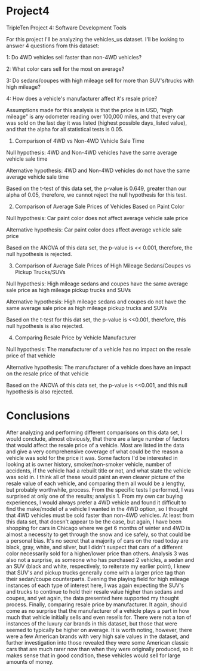 # Project4
TripleTen Project 4: Software Development Tools

For this project I'll be analyzing the vehicles_us dataset. I'll be looking to answer 4 questions from this dataset:

1: Do 4WD vehicles sell faster than non-4WD vehicles?

2: What color cars sell for the most on average?

3: Do sedans/coupes with high mileage sell for more than SUV's/trucks with high mileage?

4: How does a vehicle's manufacturer affect it's resale price?

Assumptions made for this analysis is that the price is in USD, "high mileage" is any odometer reading over 100,000 miles, and that every car was sold on the last day it was listed (highest possible days_listed value), and that the alpha for all statistical tests is 0.05.

1. Comparison of 4WD vs Non-4WD Vehicle Sale Time

Null hypothesis: 4WD and Non-4WD vehicles have the same average vehicle sale time

Alternative hypothesis: 4WD and Non-4WD vehicles do not have the same average vehicle sale time

Based on the t-test of this data set, the p-value is 0.649, greater than our alpha of 0.05, therefore, we cannot reject the null hypothesis for this test.

2. Comparison of Average Sale Prices of Vehicles Based on Paint Color

Null hypothesis: Car paint color does not affect average vehicle sale price

Alternative hypothesis: Car paint color does affect average vehicle sale price

Based on the ANOVA of this data set, the p-value is << 0.001, therefore, the null hypothesis is rejected.

3. Comparison of Average Sale Prices of High Mileage Sedans/Coupes vs Pickup Trucks/SUVs

Null hypothesis: High mileage sedans and coupes have the same average sale price as high mileage pickup trucks and SUVs

Alternative hypothesis: High mileage sedans and coupes do not have the same average sale price as high mileage pickup trucks and SUVs

Based on the t-test for this dat set, the p-value is <<0.001, therefore, this null hypothesis is also rejected.

4. Comparing Resale Price by Vehicle Manufacturer

Null hypothesis: The manufacturer of a vehicle has no impact on the resale price of that vehicle

Alternative hypothesis: The manufacturer of a vehicle does have an impact on the resale price of that vehicle

Based on the ANOVA of this data set, the p-value is <<0.001, and this null hypothesis is also rejected.

# Conclusions
After analyzing and performing different comparisons on this data set, I would conclude, almost obviously, that there are a large number of factors that would affect the resale price of a vehicle. Most are listed in the data and give a very comprehensive coverage of what could be the reason a vehicle was sold for the price it was. Some factors I'd be interested in looking at is owner history, smoker/non-smoker vehicle, number of accidents, if the vehicle had a rebuilt title or not, and what state the vehicle was sold in. I think all of these would paint an even clearer picture of the resale value of each vehicle, and comparing them all would be a lengthy, but probably worthwhile, process. From the specific tests I performed, I was surprised at only one of the results; analysis 1. From my own car buying experiences, I would always prefer a 4WD vehicle and found it difficult to find the make/model of a vehicle I wanted in the 4WD option, so I thought that 4WD vehicles must be sold faster than non-4WD vehicles. At least from this data set, that doesn't appear to be the case, but again, I have been shopping for cars in Chicago where we get 6 months of winter and 4WD is almost a necessity to get through the snow and ice safely, so that could be a personal bias. It's no secret that a majority of cars on the road today are black, gray, white, and silver, but I didn't suspect that cars of a different color necessarily sold for a higher/lower price than others. Analysis 3 was also not a surprise, as someone who has purchased 2 vehicles, a sedan and an SUV (black and white, respectively, to reiterate my earlier point), I knew that SUV's and pickup trucks generally come with a larger price tag than their sedan/coupe counterparts. Evening the playing field for high mileage instances of each type of interest here, I was again expecting the SUV's and trucks to continue to hold their resale value higher than sedans and coupes, and yet again, the data presented here supported my thought process. Finally, comparing resale price by manufacturer. It again, should come as no surprise that the manufacturer of a vehicle plays a part in how much that vehicle initially sells and even resells for. There were not a ton of instances of the luxury car brands in this dataset, but those that were seemed to typically be higher on average. It is worth noting, however, there were a few American brands with very high sale values in the dataset, and further investigation into those revealed they were some American classic cars that are much rarer now than when they were originally produced, so it makes sense that in good condition, these vehicles would sell for large amounts of money.

